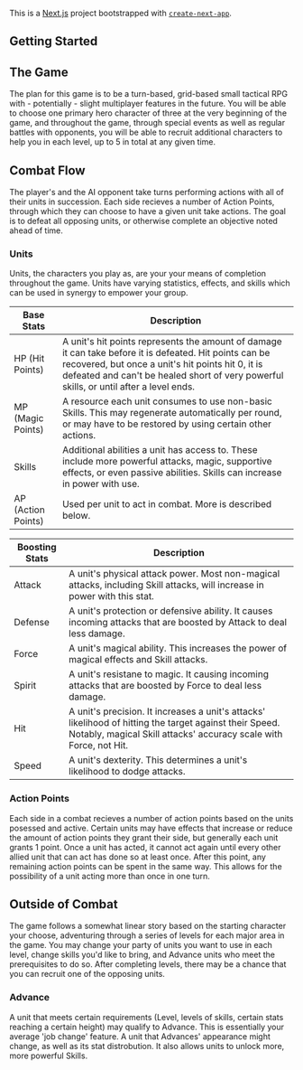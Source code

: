 This is a [Next.js](https://nextjs.org/) project bootstrapped with [`create-next-app`](https://github.com/vercel/next.js/tree/canary/packages/create-next-app).

## Getting Started


## The Game

The plan for this game is to be a turn-based, grid-based small tactical RPG with - potentially - slight multiplayer features in the future.
You will be able to choose one primary hero character of three at the very beginning of the game, and throughout the game, through special events
as well as regular battles with opponents, you will be able to recruit additional characters to help you in each level, up to 5 in total at any
given time.

## Combat Flow

The player's and the AI opponent take turns performing actions with all of their units in succession. Each side recieves a number of Action Points,
through which they can choose to have a given unit take actions. The goal is to defeat all opposing units, or otherwise complete an objective
noted ahead of time.

### Units
Units, the characters you play as, are your your means of completion throughout the game. Units have varying statistics, effects, and skills which
can be used in synergy to empower your group.

| Base Stats | Description |
| ---- | ---- |
| HP (Hit Points) | A unit's hit points represents the amount of damage it can take before it is defeated. Hit points can be recovered, but once a unit's hit points hit 0, it is defeated and can't be healed short of very powerful skills, or until after a level ends.|
| MP (Magic Points) | A resource each unit consumes to use non-basic Skills. This may regenerate automatically per round, or may have to be restored by using certain other actions. |
| Skills | Additional abilities a unit has access to. These include more powerful attacks, magic, supportive effects, or even passive abilities. Skills can increase in power with use.|
| AP (Action Points) | Used per unit to act in combat. More is described below. | 

| Boosting Stats | Description |
| ---- | ---- |
| Attack | A unit's physical attack power. Most non-magical attacks, including Skill attacks, will increase in power with this stat. |
| Defense | A unit's protection or defensive ability. It causes incoming attacks that are boosted by Attack to deal less damage. |
| Force | A unit's magical ability. This increases the power of magical effects and Skill attacks. |
| Spirit | A unit's resistane to magic. It causing incoming attacks that are boosted by Force to deal less damage. |
| Hit | A unit's precision. It increases a unit's attacks' likelihood of hitting the target against their Speed. Notably, magical Skill attacks' accuracy scale with Force, not Hit. |
| Speed | A unit's dexterity. This determines a unit's likelihood to dodge attacks. |

### Action Points

Each side in a combat recieves a number of action points based on the units posessed and active. Certain units may have effects that increase or
reduce the amount of action points they grant their side, but generally each unit grants 1 point. Once a unit has acted, it cannot act again until
every other allied unit that can act has done so at least once. After this point, any remaining action points can be spent in the same way. This
allows for the possibility of a unit acting more than once in one turn.

## Outside of Combat

The game follows a somewhat linear story based on the starting character your choose, adventuring through a series of levels for each major area
in the game. You may change your party of units you want to use in each level, change skills you'd like to bring, and Advance units who meet
the prerequisites to do so. After completing levels, there may be a chance that you can recruit one of the opposing units.

### Advance

A unit that meets certain requirements (Level, levels of skills, certain stats reaching a certain height) may qualify to Advance. This is
essentially your average 'job change' feature. A unit that Advances' appearance might change, as well as its stat distrobution. It also allows
units to unlock more, more powerful Skills.